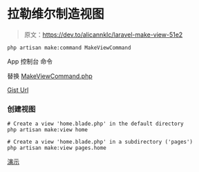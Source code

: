 # 拉勒维尔制造视图

> 原文：<https://dev.to/alicannklc/laravel-make-view-51e2>

`php artisan make:command MakeViewCommand`

App
控制台
命令

替换
[MakeViewCommand.php](https://github.com/Alicannklc/Laravel-make-view/blob/master/app/Console/Commands/MakeViewCommand.php)

[Gist Url](https://gist.github.com/umefarooq/ebc617dbf88260db1448)

### 创建视图

```
# Create a view 'home.blade.php' in the default directory
php artisan make:view home

# Create a view 'home.blade.php' in a subdirectory ('pages')
php artisan make:view pages.home 
```

[演示](https://github.com/Alicannklc/Laravel-make-view)